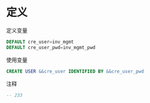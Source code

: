 # 定义

定义变量

```sql
DEFAULT cre_user=inv_mgmt
DEFAULT cre_user_pwd=inv_mgmt_pwd
```

使用变量

```sql
CREATE USER &&cre_user IDENTIFIED BY &&cre_user_pwd
```

注释

```sql
-- 233
```
